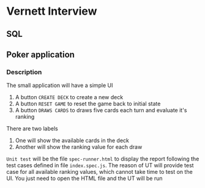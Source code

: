 # Vernett Interview

## SQL

## Poker application

### Description
The small application will have a simple UI

1. A button `CREATE DECK` to create a new deck
2. A button `RESET GAME` to reset the game back to initial state
3. A button `DRAWS CARDS` to draws five cards each turn and evaluate it's ranking

There are two labels

1. One will show the available cards in the deck
2. Another will show the ranking value for each draw

`Unit test` will be the file `spec-runner.html` to display the report following the test cases defined in file `index.spec.js`.
The reason of UT will provide test case for all available ranking values, which cannot take time to test on the UI. You just need to open the
HTML file and the UT will be run